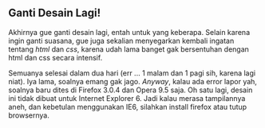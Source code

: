 ## Ganti Desain Lagi!

Akhirnya gue ganti desain lagi, entah untuk yang keberapa. Selain karena ingin ganti suasana, gue juga sekalian menyegarkan kembali ingatan tentang _html_ dan _css_, karena udah lama banget gak bersentuhan dengan html dan css secara intensif.

Semuanya selesai dalam dua hari (err ... 1 malam dan 1 pagi sih, karena lagi niat). Iya lama, soalnya emang gak jago. _Anyway_, kalau ada error lapor yah, soalnya baru dites di Firefox 3.0.4 dan Opera 9.5 saja. Oh satu lagi, desain ini tidak dibuat untuk Internet Explorer 6. Jadi kalau merasa tampilannya aneh, dan kebetulan menggunakan IE6, silahkan install firefox atau tutup browsernya.

<!-- {"time": "2008-12-10 06:24:05", "title": "Ganti Desain Lagi!"} -->

